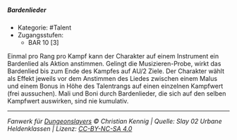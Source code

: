 <!---
Dies ist ein Fanwerk für DUNGEONSLAYERS © von Christian Kennig

Quellen:      [Slay 02 Urbane Heldenklassen](https://www.f-space.de/ds4/downloads.html)
              [Talentbeschreibungen](https://www.f-space.de/ds4/tools-talentcards.html)
License:      [CC-BY-NC-SA 4.0](https://creativecommons.org/licenses/by-nc-sa/4.0/deed.de)
Richtlinien:  [Fanwerkrichtlinien](https://www.dungeonslayers.net/fanwerk-richtlinien/)
Autor:        Zauberlehrling
-->

##### Bardenlieder

- Kategorie: #Talent
- Zugangsstufen:
  - BAR 10 [3]

Einmal pro Rang pro Kampf kann der Charakter auf einem Instrument ein Bardenlied als Aktion anstimmen. Gelingt die Musizieren-Probe, wirkt das Bardenlied bis zum Ende des Kampfes auf AU/2 Ziele. Der Charakter wählt als Effekt jeweils vor dem Anstimmen des Liedes zwischen einem Malus und einem Bonus in Höhe des Talentrangs auf einen einzelnen Kampfwert (frei aussuchen). Mali und Boni durch Bardenlieder, die sich auf den selben Kampfwert auswirken, sind nie kumulativ.

---

_Fanwerk für [Dungeonslayers](https://www.dungeonslayers.net/) © Christian Kennig | Quelle: Slay 02 Urbane Heldenklassen | Lizenz: [CC-BY-NC-SA 4.0](https://creativecommons.org/licenses/by-nc-sa/4.0/deed.de)_
